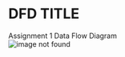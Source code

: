 # DFD TITLE
 Assignment 1 Data Flow Diagram <br/>
![image not found](https://cloud.githubusercontent.com/assets/18035225/18727372/e70f0430-800d-11e6-8295-45488e815518.PNG "Checking for OSS in software")
